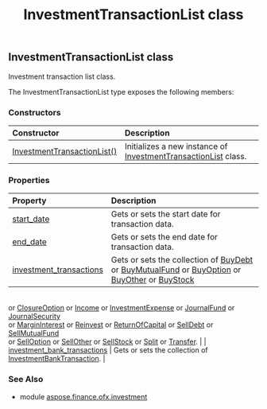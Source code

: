 ﻿---
title: InvestmentTransactionList class
second_title: Aspose.Finance for Python via .NET API References
description: 
type: docs
weight: 490
url: /python-net/aspose.finance.ofx.investment/investmenttransactionlist/
is_root: false
---

## InvestmentTransactionList class

Investment transaction list class.



The InvestmentTransactionList type exposes the following members:

### Constructors
| Constructor | Description |
| :- | :- |
| [InvestmentTransactionList()](/finance/python-net/aspose.finance.ofx.investment/investmenttransactionlist/__init__/#) | Initializes a new instance of [InvestmentTransactionList](/finance/python-net/aspose.finance.ofx.investment/investmenttransactionlist) class. |


### Properties
| Property | Description |
| :- | :- |
| [start_date](/finance/python-net/aspose.finance.ofx.investment/investmenttransactionlist/start_date) | Gets or sets the start date for transaction data. |
| [end_date](/finance/python-net/aspose.finance.ofx.investment/investmenttransactionlist/end_date) | Gets or sets the end date for transaction data. |
| [investment_transactions](/finance/python-net/aspose.finance.ofx.investment/investmenttransactionlist/investment_transactions) | Gets or sets the collection of [BuyDebt](/finance/python-net/aspose.finance.ofx.investment/buydebt) or [BuyMutualFund](/finance/python-net/aspose.finance.ofx.investment/buymutualfund) or [BuyOption](/finance/python-net/aspose.finance.ofx.investment/buyoption) or [BuyOther](/finance/python-net/aspose.finance.ofx.investment/buyother) or [BuyStock](/finance/python-net/aspose.finance.ofx.investment/buystock)<br/>or [ClosureOption](/finance/python-net/aspose.finance.ofx.investment/closureoption) or [Income](/finance/python-net/aspose.finance.ofx.investment/income) or [InvestmentExpense](/finance/python-net/aspose.finance.ofx.investment/investmentexpense) or [JournalFund](/finance/python-net/aspose.finance.ofx.investment/journalfund) or [JournalSecurity](/finance/python-net/aspose.finance.ofx.investment/journalsecurity)<br/>or [MarginInterest](/finance/python-net/aspose.finance.ofx.investment/margininterest) or [Reinvest](/finance/python-net/aspose.finance.ofx.investment/reinvest) or [ReturnOfCapital](/finance/python-net/aspose.finance.ofx.investment/returnofcapital) or [SellDebt](/finance/python-net/aspose.finance.ofx.investment/selldebt) or [SellMutualFund](/finance/python-net/aspose.finance.ofx.investment/sellmutualfund)<br/>or [SellOption](/finance/python-net/aspose.finance.ofx.investment/selloption) or [SellOther](/finance/python-net/aspose.finance.ofx.investment/sellother) or [SellStock](/finance/python-net/aspose.finance.ofx.investment/sellstock) or [Split](/finance/python-net/aspose.finance.ofx.investment/split) or [Transfer](/finance/python-net/aspose.finance.ofx.investment/transfer). |
| [investment_bank_transactions](/finance/python-net/aspose.finance.ofx.investment/investmenttransactionlist/investment_bank_transactions) | Gets or sets the collection of [InvestmentBankTransaction](/finance/python-net/aspose.finance.ofx.investment/investmentbanktransaction). |


### See Also

* module [aspose.finance.ofx.investment](../)
